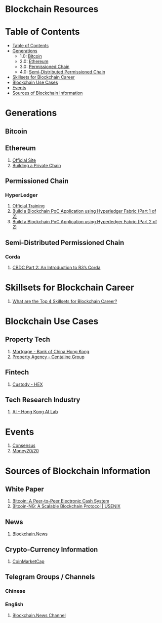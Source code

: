 # Blockchain Resources
Table of Contents
=================
   * [Table of Contents](#table-of-contents)
   * [Generations](#blockchain-changes)
      * 1.0: [Bitcoin](#bitcoin)
      * 2.0: [Ethereum](#ethereum)
      * 3.0: [Permissioned Chain](#permissioned-chain)
      * 4.0: [Semi-Distributed Permissioned Chain](#semo-distributed-permissioned-chain)
   * [Skillsets for Blockchain Career](#skillsets-for-blockchain-career)
   * [Blockchain Use Cases](#blockchain-use-cases)
   * [Events](#events)
   * [Sources of Blockchain Information](#sources-of-blockchain-information)
     
# Generations
## Bitcoin
## Ethereum
1. [Official Site](https://www.ethereum.org/)
1. [Building a Private Chain](https://medium.com/blockchainbistro/set-up-a-private-ethereum-blockchain-and-deploy-your-first-solidity-smart-contract-on-the-caa8334c343d)
## Permissioned Chain
### HyperLedger
1. [Official Training](https://www.hyperledger.org/resources/training)
1. [Build a Blockchain PoC Application using Hyperledger Fabric (Part 1 of 2)](https://blockchain.news/Post?id=55e9afea-12ca-47e5-b4da-d9f16851f496)
1. [Build a Blockchain PoC Application using Hyperledger Fabric (Part 2 of 2)](https://blockchain.news/Post?id=Build-a-Blockchain-PoC-Application-using-Hyperledger-Fabric-Series-2-of-2-3e0387d3-62eb-4631-adaf-1b37683c80af)
## Semi-Distributed Permissioned Chain
### Corda
1. [CBDC Part 2: An Introduction to R3’s Corda](https://blockchain.news/Post?id=80d4f9d2-ce9f-4dbb-8cae-cd582676083a)

# Skillsets for Blockchain Career
1. [What are the Top 4 Skillsets for Blockchain Career?](https://blockchain.news/Post?id=What-are-the-Top-4-Skillsets-for-Blockchain-Career-1c1799aa-d18e-4f35-8660-57beb79bc64a)

# Blockchain Use Cases
## Property Tech
1. [Mortgage - Bank of China Hong Kong](https://www.scmp.com/business/banking-finance/article/2142997/bank-china-embracing-blockchain-use-hong-kong)
1. [Property Agency - Centaline Group](https://blockchain.news/Post?id=Exclusive-Latest-PropTech-Roadmap-Revealed-From-HK-No1-Property-Agency-01af6674-f694-4348-8ab1-a2d675a89862)
## Fintech
1. [Custody - HEX](https://blockchain.news/Post?id=Blockchain.News-Interview-with-Managing-Partner-of-HEX-Alessio-Quaglini-on-Digital-Asset-Custody)
## Tech Research Industry
1. [AI - Hong Kong AI Lab](https://blockchain.news/Post?id=Talent-Shortage%3A-The-Key-Pain-Point-in-AI-Industry-9d7cfc35-19dd-4d2a-a471-9d8a4123ffc2)

# Events
1. [Consensus](https://www.coindesk.com/events/consensus-2019)
1. [Money20/20](https://europe.money2020.com/)

# Sources of Blockchain Information
## White Paper
1. [Bitcoin: A Peer-to-Peer Electronic Cash System](https://bitcoin.org/bitcoin.pdf)
1. [Bitcoin-NG: A Scalable Blockchain Protocol | USENIX](https://www.usenix.org/node/194907)

## News
1. [Blockchain.News](https://blockchain.news)
## Crypto-Currency Information
1. [CoinMarketCap](https://coinmarketcap.com)
## Telegram Groups / Channels
### Chinese
### English
1. [Blockchain.News Channel](https://t.me/blockchainnewsofficial)
